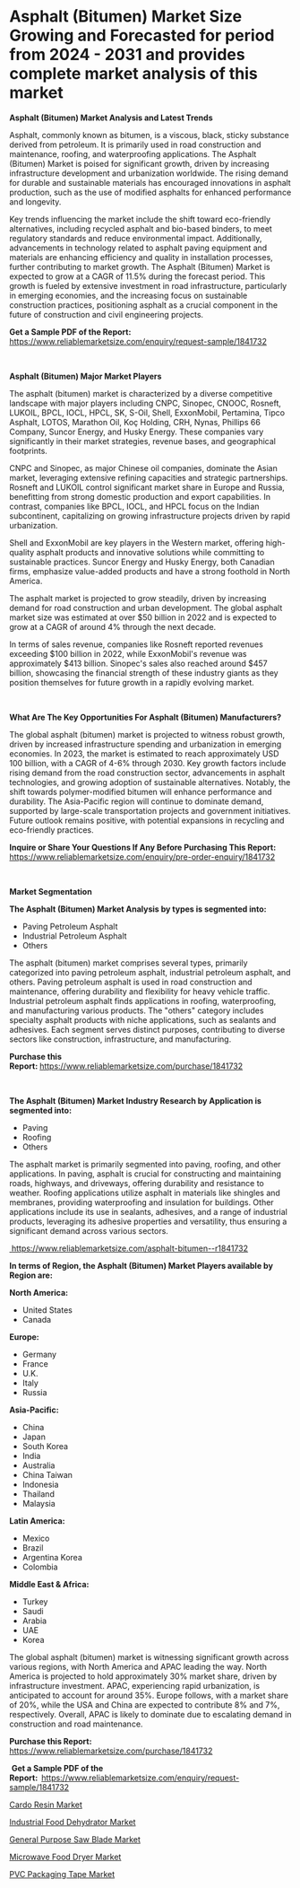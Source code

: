 <p><h1>Asphalt (Bitumen) Market Size Growing and Forecasted for period from 2024 - 2031 and provides complete market analysis of this market</h1></p><p><strong>Asphalt (Bitumen) Market Analysis and Latest Trends</strong></p>
<p><p>Asphalt, commonly known as bitumen, is a viscous, black, sticky substance derived from petroleum. It is primarily used in road construction and maintenance, roofing, and waterproofing applications. The Asphalt (Bitumen) Market is poised for significant growth, driven by increasing infrastructure development and urbanization worldwide. The rising demand for durable and sustainable materials has encouraged innovations in asphalt production, such as the use of modified asphalts for enhanced performance and longevity.</p><p>Key trends influencing the market include the shift toward eco-friendly alternatives, including recycled asphalt and bio-based binders, to meet regulatory standards and reduce environmental impact. Additionally, advancements in technology related to asphalt paving equipment and materials are enhancing efficiency and quality in installation processes, further contributing to market growth. The Asphalt (Bitumen) Market is expected to grow at a CAGR of 11.5% during the forecast period. This growth is fueled by extensive investment in road infrastructure, particularly in emerging economies, and the increasing focus on sustainable construction practices, positioning asphalt as a crucial component in the future of construction and civil engineering projects.</p></p>
<p><strong>Get a Sample PDF of the Report:&nbsp;</strong> <a href="https://www.reliablemarketsize.com/enquiry/request-sample/1841732?utm_campaign=1721&utm_medium=2&utm_source=Github&utm_content=ia&utm_term=16102024&utm_id=asphalt-bitumen">https://www.reliablemarketsize.com/enquiry/request-sample/1841732</a></p>
<p>&nbsp;</p>
<p><strong>Asphalt (Bitumen) Major Market Players</strong></p>
<p><p>The asphalt (bitumen) market is characterized by a diverse competitive landscape with major players including CNPC, Sinopec, CNOOC, Rosneft, LUKOIL, BPCL, IOCL, HPCL, SK, S-Oil, Shell, ExxonMobil, Pertamina, Tipco Asphalt, LOTOS, Marathon Oil, Koç Holding, CRH, Nynas, Phillips 66 Company, Suncor Energy, and Husky Energy. These companies vary significantly in their market strategies, revenue bases, and geographical footprints.</p><p>CNPC and Sinopec, as major Chinese oil companies, dominate the Asian market, leveraging extensive refining capacities and strategic partnerships. Rosneft and LUKOIL control significant market share in Europe and Russia, benefitting from strong domestic production and export capabilities. In contrast, companies like BPCL, IOCL, and HPCL focus on the Indian subcontinent, capitalizing on growing infrastructure projects driven by rapid urbanization.</p><p>Shell and ExxonMobil are key players in the Western market, offering high-quality asphalt products and innovative solutions while committing to sustainable practices. Suncor Energy and Husky Energy, both Canadian firms, emphasize value-added products and have a strong foothold in North America.</p><p>The asphalt market is projected to grow steadily, driven by increasing demand for road construction and urban development. The global asphalt market size was estimated at over $50 billion in 2022 and is expected to grow at a CAGR of around 4% through the next decade.</p><p>In terms of sales revenue, companies like Rosneft reported revenues exceeding $100 billion in 2022, while ExxonMobil's revenue was approximately $413 billion. Sinopec's sales also reached around $457 billion, showcasing the financial strength of these industry giants as they position themselves for future growth in a rapidly evolving market.</p></p>
<p>&nbsp;</p>
<p><strong>What Are The Key Opportunities For Asphalt (Bitumen) Manufacturers?</strong></p>
<p><p>The global asphalt (bitumen) market is projected to witness robust growth, driven by increased infrastructure spending and urbanization in emerging economies. In 2023, the market is estimated to reach approximately USD 100 billion, with a CAGR of 4-6% through 2030. Key growth factors include rising demand from the road construction sector, advancements in asphalt technologies, and growing adoption of sustainable alternatives. Notably, the shift towards polymer-modified bitumen will enhance performance and durability. The Asia-Pacific region will continue to dominate demand, supported by large-scale transportation projects and government initiatives. Future outlook remains positive, with potential expansions in recycling and eco-friendly practices.</p></p>
<p><strong>Inquire or Share Your Questions If Any Before Purchasing This Report:</strong> <a href="https://www.reliablemarketsize.com/enquiry/pre-order-enquiry/1841732?utm_campaign=1721&utm_medium=2&utm_source=Github&utm_content=ia&utm_term=16102024&utm_id=asphalt-bitumen">https://www.reliablemarketsize.com/enquiry/pre-order-enquiry/1841732</a></p>
<p>&nbsp;</p>
<p><strong>Market Segmentation</strong></p>
<p><strong>The Asphalt (Bitumen) Market Analysis by types is segmented into:</strong></p>
<p><ul><li>Paving Petroleum Asphalt</li><li>Industrial Petroleum Asphalt</li><li>Others</li></ul></p>
<p><p>The asphalt (bitumen) market comprises several types, primarily categorized into paving petroleum asphalt, industrial petroleum asphalt, and others. Paving petroleum asphalt is used in road construction and maintenance, offering durability and flexibility for heavy vehicle traffic. Industrial petroleum asphalt finds applications in roofing, waterproofing, and manufacturing various products. The "others" category includes specialty asphalt products with niche applications, such as sealants and adhesives. Each segment serves distinct purposes, contributing to diverse sectors like construction, infrastructure, and manufacturing.</p></p>
<p><strong>Purchase this Report:&nbsp;</strong><a href="https://www.reliablemarketsize.com/purchase/1841732?utm_campaign=1721&utm_medium=2&utm_source=Github&utm_content=ia&utm_term=16102024&utm_id=asphalt-bitumen">https://www.reliablemarketsize.com/purchase/1841732</a></p>
<p>&nbsp;</p>
<p><strong>The Asphalt (Bitumen) Market Industry Research by Application is segmented into:</strong></p>
<p><ul><li>Paving</li><li>Roofing</li><li>Others</li></ul></p>
<p><p>The asphalt market is primarily segmented into paving, roofing, and other applications. In paving, asphalt is crucial for constructing and maintaining roads, highways, and driveways, offering durability and resistance to weather. Roofing applications utilize asphalt in materials like shingles and membranes, providing waterproofing and insulation for buildings. Other applications include its use in sealants, adhesives, and a range of industrial products, leveraging its adhesive properties and versatility, thus ensuring a significant demand across various sectors.</p></p>
<p><a href="https://www.reliablemarketsize.com/asphalt-bitumen--r1841732?utm_campaign=1721&utm_medium=2&utm_source=Github&utm_content=ia&utm_term=16102024&utm_id=asphalt-bitumen">&nbsp;https://www.reliablemarketsize.com/asphalt-bitumen--r1841732</a></p>
<p><strong>In terms of Region, the Asphalt (Bitumen) Market Players available by Region are:</strong></p>
<p>
    <p> <strong> North America: </strong>
        <ul>
            <li>United States</li>
            <li>Canada</li>
        </ul>
        </p> 
    <p> <strong> Europe: </strong>
        <ul>
            <li>Germany</li>
            <li>France</li>
            <li>U.K.</li>
            <li>Italy</li>
            <li>Russia</li>
        </ul>
        </p> 
    <p> <strong> Asia-Pacific: </strong>
        <ul>
            <li>China</li>
            <li>Japan</li>
            <li>South Korea</li>
            <li>India</li>
            <li>Australia</li>
            <li>China Taiwan</li>
            <li>Indonesia</li>
            <li>Thailand</li>
            <li>Malaysia</li>
        </ul>
        </p> 
    <p> <strong> Latin America: </strong>
        <ul>
            <li>Mexico</li>
            <li>Brazil</li>
            <li>Argentina Korea</li>
            <li>Colombia</li>
        </ul>
        </p> 
    <p> <strong> Middle East & Africa: </strong>
        <ul>
            <li>Turkey</li>
            <li>Saudi</li>
            <li>Arabia</li>
            <li>UAE</li>
            <li>Korea</li>
        </ul>
    </p>
    </p>
<p><p>The global asphalt (bitumen) market is witnessing significant growth across various regions, with North America and APAC leading the way. North America is projected to hold approximately 30% market share, driven by infrastructure investment. APAC, experiencing rapid urbanization, is anticipated to account for around 35%. Europe follows, with a market share of 20%, while the USA and China are expected to contribute 8% and 7%, respectively. Overall, APAC is likely to dominate due to escalating demand in construction and road maintenance.</p></p>
<p><strong>Purchase this Report: </strong><a href="https://www.reliablemarketsize.com/purchase/1841732?utm_campaign=1721&utm_medium=2&utm_source=Github&utm_content=ia&utm_term=16102024&utm_id=asphalt-bitumen">https://www.reliablemarketsize.com/purchase/1841732</a></p>
<p>&nbsp;<strong>Get a Sample PDF of the Report:&nbsp;&nbsp;</strong><a href="https://www.reliablemarketsize.com/enquiry/request-sample/1841732?utm_campaign=1721&utm_medium=2&utm_source=Github&utm_content=ia&utm_term=16102024&utm_id=asphalt-bitumen">https://www.reliablemarketsize.com/enquiry/request-sample/1841732</a></p>
<p><strong></strong></p>
<p><p><a href="https://www.linkedin.com/pulse/future-trends-global-cardo-resin-market-insights-analysis-v5twc?utm_campaign=1721&utm_medium=2&utm_source=Github&utm_content=ia&utm_term=16102024&utm_id=asphalt-bitumen">Cardo Resin Market</a></p><p><a href="https://issuu.com/reportprime-2/docs/industrial-food-dehydrator-market-s_63011a4b8151ae?utm_campaign=1721&utm_medium=2&utm_source=Github&utm_content=ia&utm_term=16102024&utm_id=asphalt-bitumen">Industrial Food Dehydrator Market</a></p><p><a href="https://www.linkedin.com/pulse/general-purpose-saw-blade-market-evolution-global-trends-regional-shquc?utm_campaign=1721&utm_medium=2&utm_source=Github&utm_content=ia&utm_term=16102024&utm_id=asphalt-bitumen">General Purpose Saw Blade Market</a></p><p><a href="https://issuu.com/reportprime-2/docs/microwave-food-dryer-market-size-20_dd61b1e21032fe?utm_campaign=1721&utm_medium=2&utm_source=Github&utm_content=ia&utm_term=16102024&utm_id=asphalt-bitumen">Microwave Food Dryer Market</a></p><p><a href="https://www.linkedin.com/pulse/pvc-packaging-tape-market-transformation-comparative-analysis-eyymc?utm_campaign=1721&utm_medium=2&utm_source=Github&utm_content=ia&utm_term=16102024&utm_id=asphalt-bitumen">PVC Packaging Tape Market</a></p></p>